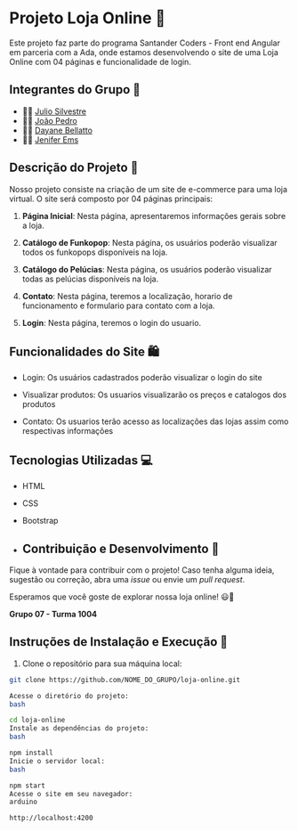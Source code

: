 # Projeto Loja Online 🏪

Este projeto faz parte do programa Santander Coders - Front end Angular em parceria com a Ada, onde estamos desenvolvendo o site de uma Loja Online com 04 páginas e funcionalidade de login.

## Integrantes do Grupo 👥

- 👨‍💻 [Julio Silvestre](https://github.com/juliocsilvestre)
- 👨‍💻 [João Pedro](https://github.com/JPedroUNIVESP)
- 👩‍💻 [Dayane Bellatto](https://github.com/DayBellatto)
- 👩‍💻 [Jenifer Ems](https://github.com/emsjenifer)

## Descrição do Projeto 📄

Nosso projeto consiste na criação de um site de e-commerce para uma loja virtual. O site será composto por 04 páginas principais:

1. **Página Inicial**: Nesta página, apresentaremos informações gerais sobre a loja.

2. **Catálogo de Funkopop**: Nesta página, os usuários poderão visualizar todos os funkopops disponíveis na loja.

3. **Catálogo do Pelúcias**: Nesta página, os usuários poderão visualizar todas as pelúcias disponíveis na loja.

4. **Contato**: Nesta página, teremos a localização, horario de funcionamento e formulario para contato com a loja. 

5. **Login**: Nesta página, teremos o login do usuario.

## Funcionalidades do Site 🛍️

- Login: Os usuários cadastrados poderão visualizar o login do site

- Visualizar produtos: Os usuarios visualizarão os preços e catalogos dos produtos

- Contato: Os usuarios terão acesso as localizações das lojas assim como respectivas informações

## Tecnologias Utilizadas 💻

- HTML
- CSS
- Bootstrap

- ## Contribuição e Desenvolvimento 🤝

Fique à vontade para contribuir com o projeto! Caso tenha alguma ideia, sugestão ou correção, abra uma *issue* ou envie um *pull request*.

Esperamos que você goste de explorar nossa loja online! 😃🛒

**Grupo 07 - Turma 1004**

## Instruções de Instalação e Execução 🚀

1. Clone o repositório para sua máquina local:

```bash
git clone https://github.com/NOME_DO_GRUPO/loja-online.git

Acesse o diretório do projeto:
bash

cd loja-online
Instale as dependências do projeto:
bash

npm install
Inicie o servidor local:
bash

npm start
Acesse o site em seu navegador:
arduino

http://localhost:4200
